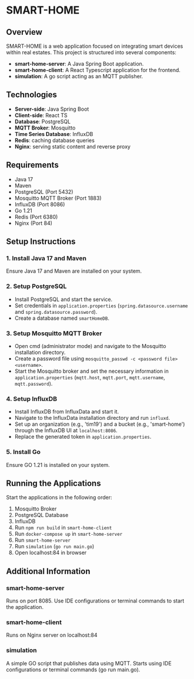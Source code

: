 # SMART-HOME

## Overview
SMART-HOME is a web application focused on integrating smart devices within real estates. This project is structured into several components:

- **smart-home-server**: A Java Spring Boot application.
- **smart-home-client**: A React Typescript application for the frontend.
- **simulation**: A go script acting as an MQTT publisher.

## Technologies
- **Server-side**: Java Spring Boot
- **Client-side**: React TS
- **Database**: PostgreSQL
- **MQTT Broker**: Mosquitto
- **Time Series Database**: InfluxDB
- **Redis**: caching database queries
- **Nginx**: serving static content and reverse proxy

## Requirements
- Java 17
- Maven
- PostgreSQL (Port 5432)
- Mosquitto MQTT Broker (Port 1883)
- InfluxDB (Port 8086)
- Go 1.21
- Redis (Port 6380)
- Nginx (Port 84)

## Setup Instructions

### 1. Install Java 17 and Maven
Ensure Java 17 and Maven are installed on your system.

### 2. Setup PostgreSQL
- Install PostgreSQL and start the service.
- Set credentials in `application.properties` (`spring.datasource.username` and `spring.datasource.password`).
- Create a database named `smartHomeDB`.

### 3. Setup Mosquitto MQTT Broker
- Open cmd (administrator mode) and navigate to the Mosquitto installation directory.
- Create a password file using `mosquitto_passwd -c <password file> <username>`.
- Start the Mosquitto broker and set the necessary information in `application.properties` (`mqtt.host`, `mqtt.port`, `mqtt.username`, `mqtt.password`).

### 4. Setup InfluxDB
- Install InfluxDB from InfluxData and start it.
- Navigate to the InfluxData installation directory and run `influxd`.
- Set up an organization (e.g., 'tim19') and a bucket (e.g., 'smart-home') through the InfluxDB UI at `localhost:8086`.
- Replace the generated token in `application.properties`.

### 5. Install Go
Ensure GO 1.21 is installed on your system.


## Running the Applications
Start the applications in the following order:
1. Mosquitto Broker
2. PostgreSQL Database
3. InfluxDB
4. Run `npm run build` in `smart-home-client`
5. Run `docker-compose up` in `smart-home-server`
6. Run `smart-home-server`
7. Run `simulation` (`go run main.go`)
8. Open localhost:84 in browser

## Additional Information

### smart-home-server
Runs on port 8085. Use IDE configurations or terminal commands to start the application.

### smart-home-client
Runs on Nginx server on localhost:84

### simulation
A simple GO script that publishes data using MQTT. Starts using IDE configurations or terminal commands (go run main.go). 

